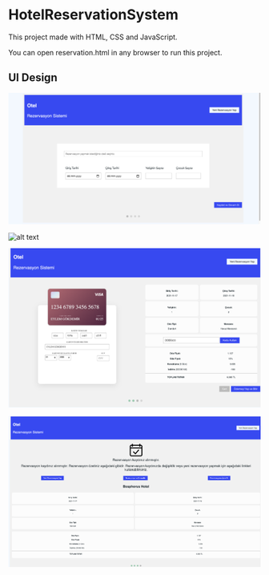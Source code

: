 # HotelReservationSystem
This project made with HTML, CSS and JavaScript.

You can open reservation.html in any browser to run this project.

## UI Design

![alt text](https://github.com/EylemGokdemir05/HotelReservationSystem/blob/main/firstPage.png)

![alt text](https://github.com/EylemGokdemir05/HotelReservationSystem/blob/main/secondPage.png)

![alt text](https://github.com/EylemGokdemir05/HotelReservationSystem/blob/main/thirdPage.png)

![alt text](https://github.com/EylemGokdemir05/HotelReservationSystem/blob/main/fourthPage.png)

